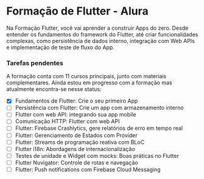 # Formação de Flutter - Alura

Na Formação Flutter, você vai aprender a construir Apps do zero. Desde entender os fundamentos do framework do Flutter, até criar funcionalidades complexas, como persistência de dados interno, integração com Web APIs e implementação de teste de fluxo do App.

<!---<img src="exemplo-image.png" alt="exemplo imagem"/>--->

### Tarefas pendentes

A formação conta com 11 cursos principais, junto com materiais complementares.
Ainda estou em progresso com a formação mas atualmente encontra-se nesse status:

- [X] Fundamentos de Flutter: Crie o seu primeiro App
- [ ] Persistência com Flutter: Crie um app com armazenamento interno
- [ ] Flutter com web API: integrando sua app mobile
- [ ] Comunicação HTTP: Flutter com web API
- [ ] Flutter: Firebase Crashlytics, gere relatórios de erro em tempo real
- [ ] Flutter: Gerenciamento de Estados com Provider
- [ ] Flutter: Streams de programação reativa com BLoC
- [ ] Flutter i18n: Abordagens de internacionalização
- [ ] Testes de unidade e Widget com mocks: Boas práticas no Flutter
- [ ] Flutter Nuvigator: Controle de rotas e navegação
- [ ] Flutter: Push notifications com Firebase Cloud Messaging

<!--[⬆ Voltar ao topo](#nome-do-projeto)<br>--->

